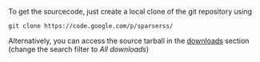 To get the sourcecode, just create a local clone of the git repository using
```
git clone https://code.google.com/p/sparserss/
```

Alternatively, you can access the source tarball in the [downloads](http://code.google.com/p/sparserss/downloads/list) section (change the search filter to _All downloads_)